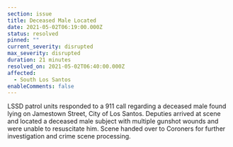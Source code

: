 ```yaml
---
section: issue
title: Deceased Male Located
date: 2021-05-02T06:19:00.000Z
status: resolved
pinned: ""
current_severity: disrupted
max_severity: disrupted
duration: 21 minutes
resolved_on: 2021-05-02T06:40:00.000Z
affected:
  - South Los Santos
enableComments: false
---
```

LSSD patrol units responded to a 911 call regarding a deceased male found lying on Jamestown Street, City of Los Santos. Deputies arrived at scene and located a deceased male subject with multiple gunshot wounds and were unable to resuscitate him. Scene handed over to Coroners for further investigation and crime scene processing.